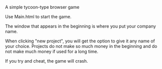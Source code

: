 A simple tycoon-type browser game

Use Main.html to start the game.

The window that appears in the beginning is where you put your company name.

When clicking "new project", you will get the option to give it any name of your choice.
Projects do not make so much money in the beginning and do not make much money if used for a long time.

If you try and cheat, the game will crash.